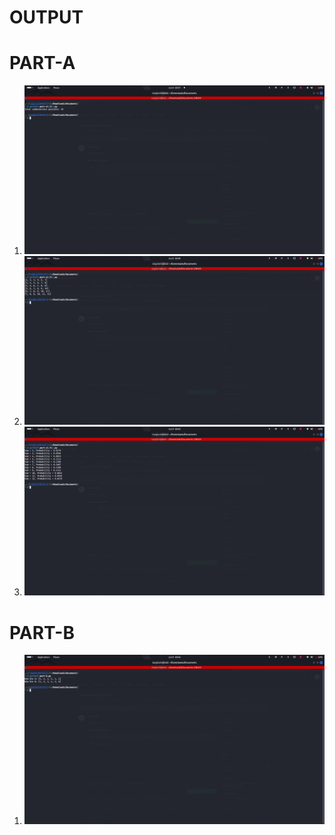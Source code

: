 # OUTPUT
# PART-A
1.
   <img src=Asset/PART-A(1).png >

2.
   <img src=Asset/PART-A(2).png >

3.
   <img src=Asset/PART-A(3).png >

# PART-B

1.
   <img src=Asset/PART-B.png >

